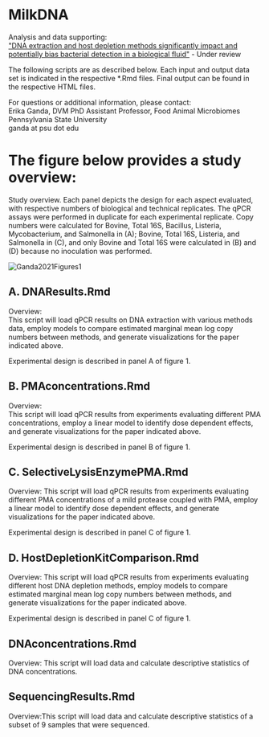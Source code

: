 # MilkDNA
Analysis and data supporting:  
["DNA extraction and host depletion methods significantly impact and potentially bias bacterial detection in a biological fluid"](https://www.biorxiv.org/content/10.1101/2020.08.21.262337v1) - Under review

The following scripts are as described below. Each input and output data set is indicated in the respective \*.Rmd files. Final output can be found in the respective HTML files.

For questions or additional information, please contact:  
Erika Ganda,  DVM  PhD
Assistant Professor, Food Animal Microbiomes  
Pennsylvania State University  
ganda at psu dot edu  

# The figure below provides a study overview:
Study overview. Each panel depicts the design for each aspect evaluated, with respective numbers of biological and technical replicates. The qPCR assays were performed in duplicate for each experimental replicate. Copy numbers were calculated for Bovine, Total 16S, Bacillus, Listeria, Mycobacterium, and Salmonella in (A); Bovine, Total 16S, Listeria, and Salmonella in (C), and only Bovine and Total 16S were calculated in (B) and (D) because no inoculation was performed.


![Ganda2021Figures1](https://user-images.githubusercontent.com/47567236/106322591-0cfae700-6244-11eb-828a-73937cb17182.jpg)

## A. DNAResults.Rmd			
Overview:  
This script will load qPCR results on DNA extraction with various methods data, employ models to compare estimated marginal mean log copy numbers between methods, and generate visualizations for the paper indicated above.

Experimental design is described in panel A of figure 1.

## B. PMAconcentrations.Rmd
Overview:  
This script will load qPCR results from experiments evaluating different PMA concentrations, employ a linear model to identify dose dependent effects, and generate visualizations for the paper indicated above.

Experimental design is described in panel B of figure 1.

## C. SelectiveLysisEnzymePMA.Rmd
Overview:
This script will load qPCR results from experiments evaluating different PMA concentrations of a mild protease coupled with PMA, employ a linear model to identify dose dependent effects, and generate visualizations for the paper indicated above.

Experimental design is described in panel C of figure 1.

## D. HostDepletionKitComparison.Rmd
Overview:
This script will load qPCR results from experiments evaluating different host DNA depletion methods, employ models to compare estimated marginal mean log copy numbers between methods, and generate visualizations for the paper indicated above.

Experimental design is described in panel C of figure 1.

## DNAconcentrations.Rmd
Overview:
This script will load data and calculate descriptive statistics of DNA concentrations.

## SequencingResults.Rmd
Overview:This script will load data and calculate descriptive statistics of a subset of 9 samples that were sequenced.

